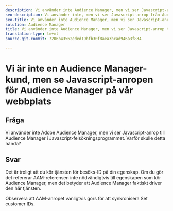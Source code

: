 ```yaml
---
description: Vi använder inte Audience Manager, men vi ser Javascript-anrop till Audience Manager i Javascript-felsökaren - Varför?
seo-description: Vi använder inte, men vi ser Javascript-anrop från Audience Manager i Javascript-felsökaren - Varför?
seo-title: Vi använder inte Audience Manager, men vi ser Javascript-anrop till Audience Manager i Javascript-felsökaren - Varför?
solution: Audience Manager
title: Vi använder inte Audience Manager, men vi ser Javascript-anrop till Audience Manager i Javascript-felsökaren - Varför?
translation-type: tm+mt
source-git-commit: 7206b43562eded19bfb30f8aea3bcad946a3f834

---
```



# Vi är inte en Audience Manager-kund, men se Javascript-anropen för Audience Manager på vår webbplats

## Fråga

Vi använder inte Adobe Audience Manager, men vi ser Javascript-anrop till Audience Manager i Javascript-felsökningsprogrammet.  Varför skulle detta hända?

## Svar

Det är troligt att du kör tjänsten för besöks-ID på din egenskap. Om du gör det refererar AAM-referensen inte nödvändigtvis till egenskapen som kör Audience Manager, men det betyder att Audience Manager faktiskt driver den här tjänsten.

Observera att AAM-anropet vanligtvis görs för att synkronisera Set customer IDs.
